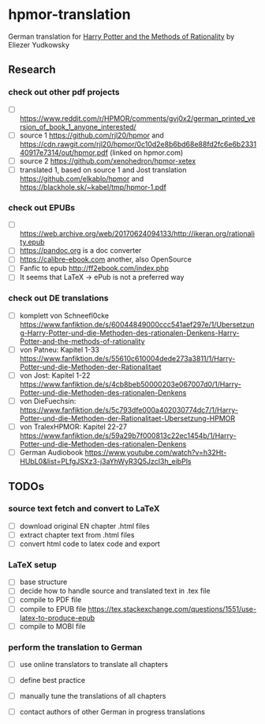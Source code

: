 # hpmor-translation
German translation for [Harry Potter and the Methods of Rationality](https://www.hpmor.com) by Eliezer Yudkowsky

## Research
### check out other pdf projects
- [ ] https://www.reddit.com/r/HPMOR/comments/gvj0x2/german_printed_version_of_book_1_anyone_interested/
- [ ] source 1     https://github.com/rjl20/hpmor and https://cdn.rawgit.com/rjl20/hpmor/0c10d2e8b6bd68e88fd2fc6e6b233140917e7314/out/hpmor.pdf (linked on hpmor.com)
- [ ] source 2     https://github.com/xenohedron/hpmor-xetex
- [ ] translated 1, based on source 1 and Jost translation https://github.com/elkablo/hpmor and https://blackhole.sk/~kabel/tmp/hpmor-1.pdf

### check out EPUBs
- [ ] https://web.archive.org/web/20170624094133/http://ikeran.org/rationality.epub
- [ ] https://pandoc.org is a doc converter
- [ ] https://calibre-ebook.com another, also OpenSource
- [ ] Fanfic to epub http://ff2ebook.com/index.php
- [ ] It seems that LaTeX -> ePub is not a preferred way

### check out DE translations
- [ ] komplett von Schneefl0cke https://www.fanfiktion.de/s/60044849000ccc541aef297e/1/Ubersetzung-Harry-Potter-und-die-Methoden-des-rationalen-Denkens-Harry-Potter-and-the-methods-of-rationality
- [ ] von Patneu: Kapitel 1-33 https://www.fanfiktion.de/s/55610c610004dede273a3811/1/Harry-Potter-und-die-Methoden-der-Rationalitaet
- [ ] von Jost: Kapitel 1-22   https://www.fanfiktion.de/s/4cb8beb50000203e067007d0/1/Harry-Potter-und-die-Methoden-des-rationalen-Denkens
- [ ] von DieFuechsin: https://www.fanfiktion.de/s/5c793dfe000a402030774dc7/1/Harry-Potter-und-die-Methoden-der-Rationalitaet-Ubersetzung-HPMOR
- [ ] von TralexHPMOR: Kapitel 22-27 https://www.fanfiktion.de/s/59a29b7f000813c22ec1454b/1/Harry-Potter-und-die-Methoden-des-rationalen-Denkens
- [ ] German Audiobook https://www.youtube.com/watch?v=h32Ht-HUbL0&list=PLfgJSXz3-j3aYhWyR3Q5JzcI3h_eibPls

## TODOs 
### source text fetch and convert to LaTeX
- [ ] download original EN chapter .html files
- [ ] extract chapter text from .html files
- [ ] convert html code to latex code and export 

### LaTeX setup
- [ ] base structure
- [ ] decide how to handle source and translated text in .tex file
- [ ] compile to PDF file 
- [ ] compile to EPUB file https://tex.stackexchange.com/questions/1551/use-latex-to-produce-epub 
- [ ] compile to MOBI file

### perform the translation to German
- [ ] use online translators to translate all chapters
- [ ] define best practice
- [ ] manually tune the translations of all chapters
- [ ] contact authors of other German in progress translations


